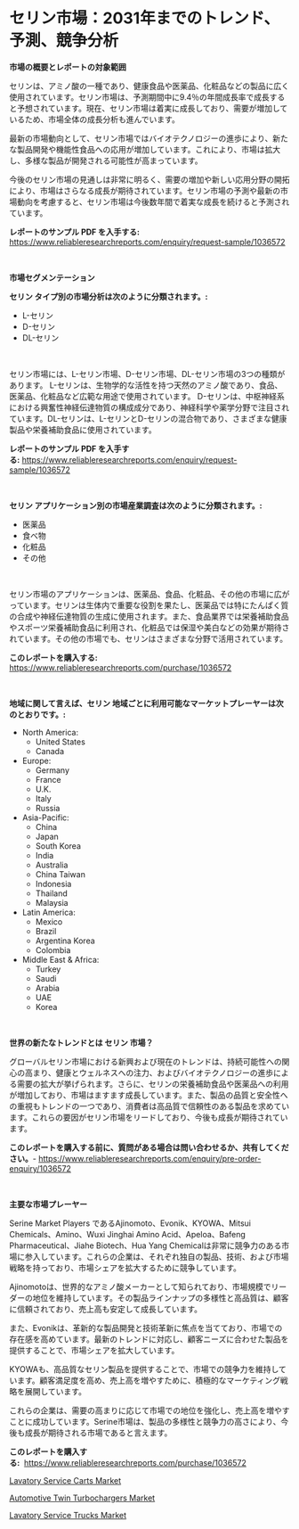 <p><h1>セリン市場：2031年までのトレンド、予測、競争分析</h1></p><p><strong>市場の概要とレポートの対象範囲</strong></p>
<p><p>セリンは、アミノ酸の一種であり、健康食品や医薬品、化粧品などの製品に広く使用されています。セリン市場は、予測期間中に9.4％の年間成長率で成長すると予想されています。現在、セリン市場は着実に成長しており、需要が増加しているため、市場全体の成長分析も進んでいます。</p><p>最新の市場動向として、セリン市場ではバイオテクノロジーの進歩により、新たな製品開発や機能性食品への応用が増加しています。これにより、市場は拡大し、多様な製品が開発される可能性が高まっています。</p><p>今後のセリン市場の見通しは非常に明るく、需要の増加や新しい応用分野の開拓により、市場はさらなる成長が期待されています。セリン市場の予測や最新の市場動向を考慮すると、セリン市場は今後数年間で着実な成長を続けると予測されています。</p></p>
<p><strong>レポートのサンプル PDF を入手する:</strong> <a href="https://www.reliableresearchreports.com/enquiry/request-sample/1036572">https://www.reliableresearchreports.com/enquiry/request-sample/1036572</a></p>
<p>&nbsp;</p>
<p><strong>市場セグメンテーション</strong></p>
<p><strong>セリン タイプ別の市場分析は次のように分類されます。:</strong></p>
<p><ul><li>L-セリン</li><li>D-セリン</li><li>DL-セリン</li></ul></p>
<p>&nbsp;</p>
<p><p>セリン市場には、L-セリン市場、D-セリン市場、DL-セリン市場の3つの種類があります。 L-セリンは、生物学的な活性を持つ天然のアミノ酸であり、食品、医薬品、化粧品など広範な用途で使用されています。 D-セリンは、中枢神経系における興奮性神経伝達物質の構成成分であり、神経科学や薬学分野で注目されています。DL-セリンは、L-セリンとD-セリンの混合物であり、さまざまな健康製品や栄養補助食品に使用されています。</p></p>
<p><strong>レポートのサンプル PDF を入手する:</strong>&nbsp;<a href="https://www.reliableresearchreports.com/enquiry/request-sample/1036572">https://www.reliableresearchreports.com/enquiry/request-sample/1036572</a></p>
<p>&nbsp;</p>
<p><strong> セリン アプリケーション別の市場産業調査は次のように分類されます。:</strong></p>
<p><ul><li>医薬品</li><li>食べ物</li><li>化粧品</li><li>その他</li></ul></p>
<p>&nbsp;</p>
<p><p>セリン市場のアプリケーションは、医薬品、食品、化粧品、その他の市場に広がっています。セリンは生体内で重要な役割を果たし、医薬品では特にたんぱく質の合成や神経伝達物質の生成に使用されます。また、食品業界では栄養補助食品やスポーツ栄養補助食品に利用され、化粧品では保湿や美白などの効果が期待されています。その他の市場でも、セリンはさまざまな分野で活用されています。</p></p>
<p><strong>このレポートを購入する:</strong>&nbsp; <a href="https://www.reliableresearchreports.com/purchase/1036572">https://www.reliableresearchreports.com/purchase/1036572</a></p>
<p>&nbsp;</p>
<p><strong>地域に関して言えば、セリン 地域ごとに利用可能なマーケットプレーヤーは次のとおりです。:</strong></p>
<p><ul>
    <li>
        North America:
        <ul>
            <li>United States</li>
            <li>Canada</li>
        </ul>
    </li>
    <li>
        Europe:
        <ul>
            <li>Germany</li>
            <li>France</li>
            <li>U.K.</li>
            <li>Italy</li>
            <li>Russia</li>
        </ul>
    </li>
    <li>
        Asia-Pacific:
        <ul>
            <li>China</li>
            <li>Japan</li>
            <li>South Korea</li>
            <li>India</li>
            <li>Australia</li>
            <li>China Taiwan</li>
            <li>Indonesia</li>
            <li>Thailand</li>
            <li>Malaysia</li>
        </ul>
    </li>
    <li>
        Latin America:
        <ul>
            <li>Mexico</li>
            <li>Brazil</li>
            <li>Argentina Korea</li>
            <li>Colombia</li>
        </ul>
    </li>
    <li>
        Middle East & Africa:
        <ul>
            <li>Turkey</li>
            <li>Saudi</li>
            <li>Arabia</li>
            <li>UAE</li>
            <li>Korea</li>
        </ul>
    </li>
    </ul></p>
<p>&nbsp;</p>
<p><strong>世界の新たなトレンドとは セリン 市場？</strong></p>
<p><p>グローバルセリン市場における新興および現在のトレンドは、持続可能性への関心の高まり、健康とウェルネスへの注力、およびバイオテクノロジーの進歩による需要の拡大が挙げられます。さらに、セリンの栄養補助食品や医薬品への利用が増加しており、市場はますます成長しています。また、製品の品質と安全性への重視もトレンドの一つであり、消費者は高品質で信頼性のある製品を求めています。これらの要因がセリン市場をリードしており、今後も成長が期待されています。</p></p>
<p><strong>このレポートを購入する前に、質問がある場合は問い合わせるか、共有してください。</strong>- <a href="https://www.reliableresearchreports.com/enquiry/pre-order-enquiry/1036572">https://www.reliableresearchreports.com/enquiry/pre-order-enquiry/1036572</a></p>
<p>&nbsp;</p>
<p><strong>主要な市場プレーヤー</strong></p>
<p><p>Serine Market Players であるAjinomoto、Evonik、KYOWA、Mitsui Chemicals、Amino、Wuxi Jinghai Amino Acid、Apeloa、Bafeng Pharmaceutical、Jiahe Biotech、Hua Yang Chemicalは非常に競争力のある市場に参入しています。これらの企業は、それぞれ独自の製品、技術、および市場戦略を持っており、市場シェアを拡大するために競争しています。</p><p>Ajinomotoは、世界的なアミノ酸メーカーとして知られており、市場規模でリーダーの地位を維持しています。その製品ラインナップの多様性と高品質は、顧客に信頼されており、売上高も安定して成長しています。</p><p>また、Evonikは、革新的な製品開発と技術革新に焦点を当てており、市場での存在感を高めています。最新のトレンドに対応し、顧客ニーズに合わせた製品を提供することで、市場シェアを拡大しています。</p><p>KYOWAも、高品質なセリン製品を提供することで、市場での競争力を維持しています。顧客満足度を高め、売上高を増やすために、積極的なマーケティング戦略を展開しています。</p><p>これらの企業は、需要の高まりに応じて市場での地位を強化し、売上高を増やすことに成功しています。Serine市場は、製品の多様性と競争力の高さにより、今後も成長が期待される市場であると言えます。</p></p>
<p><strong>このレポートを購入する:</strong>&nbsp;&nbsp;<a href="https://www.reliableresearchreports.com/purchase/1036572">https://www.reliableresearchreports.com/purchase/1036572</a></p>
<p><p><a href="https://github.com/beatblasta/Market-Research-Report-List-2/blob/main/lavatory-service-carts-market.md">Lavatory Service Carts Market</a></p><p><a href="https://github.com/angelajermaine/Market-Research-Report-List-2/blob/main/automotive-twin-turbochargers-market.md">Automotive Twin Turbochargers Market</a></p><p><a href="https://github.com/shotows/Market-Research-Report-List-1/blob/main/lavatory-service-trucks-market.md">Lavatory Service Trucks Market</a></p></p>
